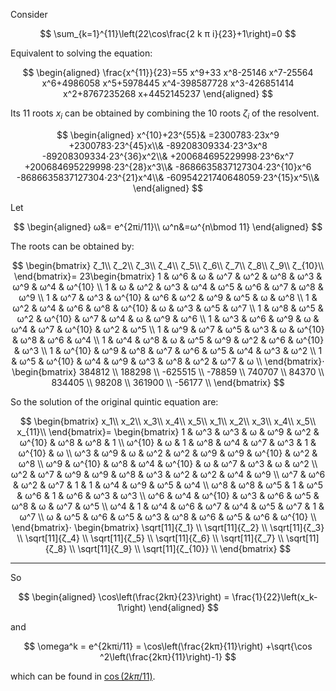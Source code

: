 
Consider

$$
\sum_{k=1}^{11}\left(22\cos\frac{2 k π i}{23}+1\right)=0
$$

Equivalent to solving the equation:

$$
\begin{aligned}
\frac{x^{11}}{23}=55 x^9+33 x^8-25146 x^7-25564 x^6+4986058 x^5+5978445 x^4-398587728 x^3-426851414 x^2+8767235268 x+4452145237
\end{aligned}
$$

Its 11 roots $x_i$ can be obtained by combining the 10 roots $ζ_i$ of the resolvent.

$$
\begin{aligned}
x^{10}+23^{55}&
=2300783⋅23x^9
+2300783⋅23^{45}x\\&
-89208309334⋅23^3x^8
-89208309334⋅23^{36}x^2\\&
+200684695229998⋅23^6x^7
+200684695229998⋅23^{28}x^3\\&
-8686635837127304⋅23^{10}x^6
-8686635837127304⋅23^{21}x^4\\&
-60954221740648059⋅23^{15}x^5\\&
\end{aligned}
$$

Let 

$$
\begin{aligned}
ω&= e^{2πi/11}\\
ω^n&=ω^{n\bmod 11}
\end{aligned}
$$

The roots can be obtained by:

$$
\begin{bmatrix}
ζ_1\\ ζ_2\\ ζ_3\\ ζ_4\\
ζ_5\\ ζ_6\\ ζ_7\\ ζ_8\\
ζ_9\\ ζ_{10}\\
\end{bmatrix}=
23\begin{bmatrix}
1 & ω^6 & ω & ω^7 & ω^2 & ω^8 & ω^3 & ω^9 & ω^4 & ω^{10} \\
1 & ω & ω^2 & ω^3 & ω^4 & ω^5 & ω^6 & ω^7 & ω^8 & ω^9 \\
1 & ω^7 & ω^3 & ω^{10} & ω^6 & ω^2 & ω^9 & ω^5 & ω & ω^8 \\
1 & ω^2 & ω^4 & ω^6 & ω^8 & ω^{10} & ω & ω^3 & ω^5 & ω^7 \\
1 & ω^8 & ω^5 & ω^2 & ω^{10} & ω^7 & ω^4 & ω & ω^9 & ω^6 \\
1 & ω^3 & ω^6 & ω^9 & ω & ω^4 & ω^7 & ω^{10} & ω^2 & ω^5 \\
1 & ω^9 & ω^7 & ω^5 & ω^3 & ω & ω^{10} & ω^8 & ω^6 & ω^4 \\
1 & ω^4 & ω^8 & ω & ω^5 & ω^9 & ω^2 & ω^6 & ω^{10} & ω^3 \\
1 & ω^{10} & ω^9 & ω^8 & ω^7 & ω^6 & ω^5 & ω^4 & ω^3 & ω^2 \\
1 & ω^5 & ω^{10} & ω^4 & ω^9 & ω^3 & ω^8 & ω^2 & ω^7 & ω \\
\end{bmatrix}⋅
\begin{bmatrix}
384812 \\ 188298 \\ -625515 \\ -78859 \\
740707 \\ 84370 \\ 834405 \\ 98208 \\
361900 \\ -56177 \\
\end{bmatrix}
$$

So the solution of the original quintic equation are:

$$
\begin{bmatrix}
x_1\\ x_2\\ x_3\\ x_4\\ x_5\\
x_1\\ x_2\\ x_3\\ x_4\\ x_5\\
x_{11}\\
\end{bmatrix}=
\begin{bmatrix}
 1 & ω^3 & ω^3 & ω & ω^9 & ω^2 & ω^{10} & ω^8 & ω^8 & 1 \\
 ω^{10} & ω & 1 & ω^8 & ω^4 & ω^7 & ω^3 & 1 & ω^{10} & ω \\
 ω^3 & ω^9 & ω & ω^2 & ω^2 & ω^9 & ω^9 & ω^{10} & ω^2 & ω^8 \\
 ω^9 & ω^{10} & ω^8 & ω^4 & ω^{10} & ω & ω^7 & ω^3 & ω & ω^2 \\
 ω^2 & ω^7 & ω^9 & ω^9 & ω^8 & ω^3 & ω^2 & ω^2 & ω^4 & ω^9 \\
 ω^7 & ω^6 & ω^2 & ω^7 & 1 & 1 & ω^4 & ω^9 & ω^5 & ω^4 \\
 ω^8 & ω^8 & ω^5 & 1 & ω^5 & ω^6 & 1 & ω^6 & ω^3 & ω^3 \\
 ω^6 & ω^4 & ω^{10} & ω^3 & ω^6 & ω^5 & ω^8 & ω & ω^7 & ω^5 \\
 ω^4 & 1 & ω^4 & ω^6 & ω^7 & ω^4 & ω^5 & ω^7 & 1 & ω^7 \\
 ω & ω^5 & ω^6 & ω^5 & ω^3 & ω^8 & ω^6 & ω^5 & ω^6 & ω^{10} \\
\end{bmatrix}⋅
\begin{bmatrix}
\sqrt[11]{ζ_1} \\
\sqrt[11]{ζ_2} \\
\sqrt[11]{ζ_3} \\
\sqrt[11]{ζ_4} \\
\sqrt[11]{ζ_5} \\
\sqrt[11]{ζ_6} \\
\sqrt[11]{ζ_7} \\
\sqrt[11]{ζ_8} \\
\sqrt[11]{ζ_9} \\
\sqrt[11]{ζ_{10}} \\
\end{bmatrix}
$$

--- 

So 

$$
\begin{aligned}
\cos\left(\frac{2kπ}{23}\right) = \frac{1}{22}\left(x_k-1\right)
\end{aligned}
$$

and

$$
\omega^k = e^{2kπi/11} = \cos\left(\frac{2kπ}{11}\right)
+\sqrt{\cos ^2\left(\frac{2kπ}{11}\right)-1}
$$

which can be found in [$\cos(2kπ/11)$](../frac-11/Readme.md).